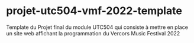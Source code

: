 # projet-utc504-vmf-2022-template
Template du Projet final du module UTC504 qui consiste à mettre en place un site web affichant la programmation du Vercors Music Festival 2022
